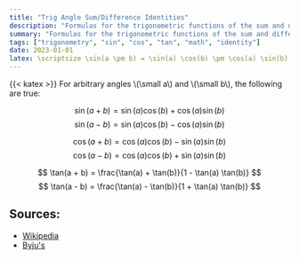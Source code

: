 ```yaml
---
title: "Trig Angle Sum/Difference Identities"
description: "Formulas for the trigonometric functions of the sum and difference of angles."
summary: "Formulas for the trigonometric functions of the sum and difference of angles."
tags: ["trigonometry", "sin", "cos", "tan", "math", "identity"]
date: 2023-01-01
latex: \scriptsize \sin(a \pm b) = \sin(a) \cos(b) \pm \cos(a) \sin(b) 
---
```


{{< katex >}}
For arbitrary angles \\(\small a\\) and \\(\small b\\), the following are true:

$$ \sin(a + b) = \sin(a) \cos(b) + \cos(a) \sin(b) $$
$$ \sin(a - b) = \sin(a) \cos(b) - \cos(a) \sin(b) $$

$$ \cos(a + b) = \cos(a) \cos(b) - \sin(a) \sin(b) $$
$$ \cos(a - b) = \cos(a) \cos(b) + \sin(a) \sin(b) $$

$$ \tan(a + b) = \frac{\tan(a) + \tan(b)}{1 - \tan(a) \tan(b)} $$
$$ \tan(a - b) = \frac{\tan(a) - \tan(b)}{1 + \tan(a) \tan(b)} $$

## Sources:
- [Wikipedia](https://en.wikipedia.org/wiki/List_of_trigonometric_identities#Angle_sum_and_difference_identities)
- [Byju's](https://byjus.com/maths/trigonometric-identities/)